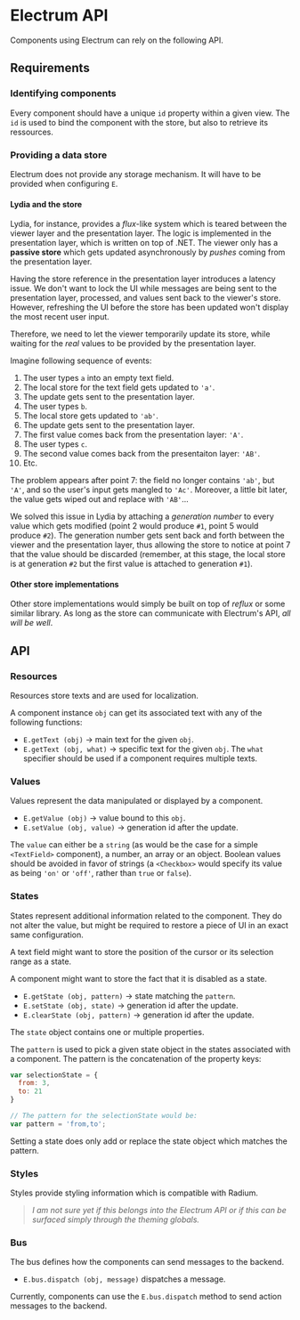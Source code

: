 # Electrum API

Components using Electrum can rely on the following API.

## Requirements

### Identifying components

Every component should have a unique `id` property within a given view. The
`id` is used to bind the component with the store, but also to retrieve its
ressources.

### Providing a data store

Electrum does not provide any storage mechanism. It will have to be provided
when configuring `E`.

#### Lydia and the store

Lydia, for instance, provides a _flux_-like system which is teared between
the viewer layer and the presentation layer. The logic is implemented in the
presentation layer, which is written on top of .NET. The viewer only has a
**passive store** which gets updated asynchronously by _pushes_ coming from
the presentation layer.

Having the store reference in the presentation layer introduces a latency
issue. We don't want to lock the UI while messages are being sent to the
presentation layer, processed, and values sent back to the viewer's store.
However, refreshing the UI before the store has been updated won't display
the most recent user input.

Therefore, we need to let the viewer temporarily update its store, while
waiting for the _real_ values to be provided by the presentation layer.

Imagine following sequence of events:

1. The user types `a` into an empty text field.
2. The local store for the text field gets updated to `'a'`.
3. The update gets sent to the presentation layer.
4. The user types `b`.
5. The local store gets updated to `'ab'`.
6. The update gets sent to the presentation layer.
7. The first value comes back from the presentation layer: `'A'`.
8. The user types `c`.
9. The second value comes back from the presentaiton layer: `'AB'`.
10. Etc.

The problem appears after point 7: the field no longer contains `'ab'`,
but `'A'`, and so the user's input gets mangled to `'Ac'`. Moreover, a
little bit later, the value gets wiped out and replace with `'AB'`...

We solved this issue in Lydia by attaching a _generation number_ to
every value which gets modified (point 2 would produce `#1`, point
5 would produce `#2`). The generation number gets sent back and forth
between the viewer and the presentation layer, thus allowing the store
to notice at point 7 that the value should be discarded (remember, at
this stage, the local store is at generation `#2` but the first value
is attached to generation `#1`).

#### Other store implementations

Other store implementations would simply be built on top of _reflux_
or some similar library. As long as the store can communicate with
Electrum's API, _all will be well_.

## API

### Resources

Resources store texts and are used for localization.

A component instance `obj` can get its associated text with any of the
following functions:

* `E.getText (obj)` &rarr; main text for the given `obj`.
* `E.getText (obj, what)` &rarr; specific text for the given `obj`. The `what`
  specifier should be used if a component requires multiple texts.

### Values

Values represent the data manipulated or displayed by a component.

* `E.getValue (obj)` &rarr; value bound to this `obj`.
* `E.setValue (obj, value)` &rarr; generation id after the update.

The `value` can either be a `string` (as would be the case for a simple
`<TextField>` component), a number, an array or an object. Boolean values
should be avoided in favor of strings (a `<Checkbox>` would specify its
value as being `'on'` or `'off'`, rather than `true` or `false`).

### States

States represent additional information related to the component. They
do not alter the value, but might be required to restore a piece of UI
in an exact same configuration.

A text field might want to store the position of the cursor or its
selection range as a state.

A component might want to store the fact that it is disabled as a state.

* `E.getState (obj, pattern)` &rarr; state matching the `pattern`.
* `E.setState (obj, state)` &rarr; generation id after the update.
* `E.clearState (obj, pattern)` &rarr; generation id after the update.

The `state` object contains one or multiple properties.

The `pattern` is used to pick a given state object in the states associated
with a component. The pattern is the concatenation of the property keys:

```js
var selectionState = {
  from: 3,
  to: 21
}

// The pattern for the selectionState would be:
var pattern = 'from,to';
```

Setting a state does only add or replace the state object which matches
the pattern.

### Styles

Styles provide styling information which is compatible with Radium.

> _I am not sure yet if this belongs into the Electrum API or if this
> can be surfaced simply through the theming globals._

### Bus

The bus defines how the components can send messages to the backend.

* `E.bus.dispatch (obj, message)` dispatches a message.

Currently, components can use the `E.bus.dispatch` method to send
action messages to the backend.
